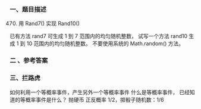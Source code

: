 ### 一、题目描述
470. 用 Rand7() 实现 Rand10()

已有方法 rand7 可生成 1 到 7 范围内的均匀随机整数，
试写一个方法 rand10 生成 1 到 10 范围内的均匀随机整数。
不要使用系统的 Math.random() 方法。

### 二 、参考答案


### 三、拦路虎

如何利用一个等概率事件，产生另外一个等概率事件
什么是等概率事件，
已经知道的等概率事件是什么？
抛硬币 正反概率 1/2，掷骰子随机数：1/6











